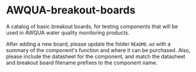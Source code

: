# AWQUA-breakout-boards
A catalog of basic breakout boards, for testing components that will be used in AWQUA water quality monitoring products.

After adding a new board, please update the folder `README.md` with a summary of the component's function and where it can be purchased. Also, please include the datasheet for the component, and match the datasheet and breakout board filename prefixes to the component name.
